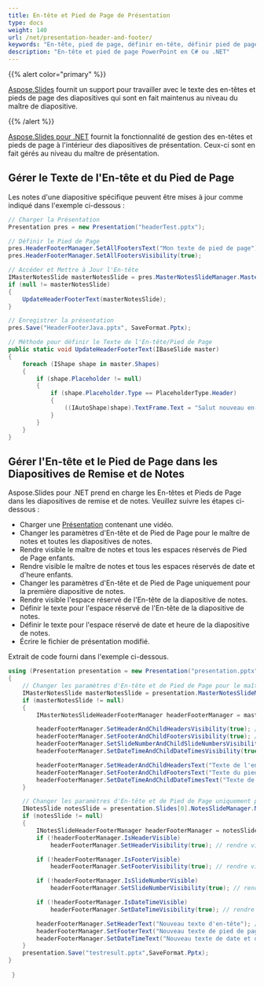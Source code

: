 ```yaml
---
title: En-tête et Pied de Page de Présentation
type: docs
weight: 140
url: /net/presentation-header-and-footer/
keywords: "En-tête, pied de page, définir en-tête, définir pied de page, définir en-tête et pied de page, présentation PowerPoint, C#, Csharp, Aspose.Slides pour .NET"
description: "En-tête et pied de page PowerPoint en C# ou .NET"
---
```


{{% alert color="primary" %}} 

[Aspose.Slides](/slides/net/) fournit un support pour travailler avec le texte des en-têtes et pieds de page des diapositives qui sont en fait maintenus au niveau du maître de diapositive.

{{% /alert %}} 

[Aspose.Slides pour .NET](/slides/net/) fournit la fonctionnalité de gestion des en-têtes et pieds de page à l'intérieur des diapositives de présentation. Ceux-ci sont en fait gérés au niveau du maître de présentation.
## **Gérer le Texte de l'En-tête et du Pied de Page**
Les notes d'une diapositive spécifique peuvent être mises à jour comme indiqué dans l'exemple ci-dessous :

```c#
// Charger la Présentation
Presentation pres = new Presentation("headerTest.pptx");

// Définir le Pied de Page
pres.HeaderFooterManager.SetAllFootersText("Mon texte de pied de page");
pres.HeaderFooterManager.SetAllFootersVisibility(true);

// Accéder et Mettre à Jour l'En-tête
IMasterNotesSlide masterNotesSlide = pres.MasterNotesSlideManager.MasterNotesSlide;
if (null != masterNotesSlide)
{
	UpdateHeaderFooterText(masterNotesSlide);
}

// Enregistrer la présentation
pres.Save("HeaderFooterJava.pptx", SaveFormat.Pptx);
```



```c#
// Méthode pour définir le Texte de l'En-tête/Pied de Page
public static void UpdateHeaderFooterText(IBaseSlide master)
{
    foreach (IShape shape in master.Shapes)
    {
        if (shape.Placeholder != null)
        {
            if (shape.Placeholder.Type == PlaceholderType.Header)
            {
                ((IAutoShape)shape).TextFrame.Text = "Salut nouveau en-tête";
            }
        }
    }
}
```




## **Gérer l'En-tête et le Pied de Page dans les Diapositives de Remise et de Notes**
Aspose.Slides pour .NET prend en charge les En-têtes et Pieds de Page dans les diapositives de remise et de notes. Veuillez suivre les étapes ci-dessous :

- Charger une [Présentation](https://reference.aspose.com/slides/net/aspose.slides/presentation) contenant une vidéo.
- Changer les paramètres d'En-tête et de Pied de Page pour le maître de notes et toutes les diapositives de notes.
- Rendre visible le maître de notes et tous les espaces réservés de Pied de Page enfants.
- Rendre visible le maître de notes et tous les espaces réservés de date et d'heure enfants.
- Changer les paramètres d'En-tête et de Pied de Page uniquement pour la première diapositive de notes.
- Rendre visible l'espace réservé de l'En-tête de la diapositive de notes.
- Définir le texte pour l'espace réservé de l'En-tête de la diapositive de notes.
- Définir le texte pour l'espace réservé de date et heure de la diapositive de notes.
- Écrire le fichier de présentation modifié.

Extrait de code fourni dans l'exemple ci-dessous.

```c#
using (Presentation presentation = new Presentation("presentation.pptx"))
{
	// Changer les paramètres d'En-tête et de Pied de Page pour le maître de notes et toutes les diapositives de notes
	IMasterNotesSlide masterNotesSlide = presentation.MasterNotesSlideManager.MasterNotesSlide;
	if (masterNotesSlide != null)
	{
		IMasterNotesSlideHeaderFooterManager headerFooterManager = masterNotesSlide.HeaderFooterManager;

		headerFooterManager.SetHeaderAndChildHeadersVisibility(true); // rendre visible le maître de notes et tous les espaces réservés de Pied de Page enfants
		headerFooterManager.SetFooterAndChildFootersVisibility(true); // rendre visible le maître de notes et tous les espaces réservés d'En-tête enfants
		headerFooterManager.SetSlideNumberAndChildSlideNumbersVisibility(true); // rendre visible le maître de notes et tous les espaces réservés de numéros de diapositive enfants
		headerFooterManager.SetDateTimeAndChildDateTimesVisibility(true); // rendre visible le maître de notes et tous les espaces réservés de date et d'heure enfants

		headerFooterManager.SetHeaderAndChildHeadersText("Texte de l'en-tête"); // définir le texte pour le maître de notes et tous les espaces réservés d'En-tête enfants
		headerFooterManager.SetFooterAndChildFootersText("Texte du pied de page"); // définir le texte pour le maître de notes et tous les espaces réservés de Pied de Page enfants
		headerFooterManager.SetDateTimeAndChildDateTimesText("Texte de date et d'heure"); // définir le texte pour le maître de notes et tous les espaces réservés de date et d'heure enfants
	}

	// Changer les paramètres d'En-tête et de Pied de Page uniquement pour la première diapositive de notes
	INotesSlide notesSlide = presentation.Slides[0].NotesSlideManager.NotesSlide;
	if (notesSlide != null)
	{
		INotesSlideHeaderFooterManager headerFooterManager = notesSlide.HeaderFooterManager;
		if (!headerFooterManager.IsHeaderVisible)
			headerFooterManager.SetHeaderVisibility(true); // rendre visible cet espace réservé d'En-tête de la diapositive de notes

		if (!headerFooterManager.IsFooterVisible)
			headerFooterManager.SetFooterVisibility(true); // rendre visible cet espace réservé de Pied de Page de la diapositive de notes

		if (!headerFooterManager.IsSlideNumberVisible)
			headerFooterManager.SetSlideNumberVisibility(true); // rendre visible cet espace réservé de Numéro de Diapositive de la diapositive de notes

		if (!headerFooterManager.IsDateTimeVisible)
			headerFooterManager.SetDateTimeVisibility(true); // rendre visible cet espace réservé de Date-heure de la diapositive de notes

		headerFooterManager.SetHeaderText("Nouveau texte d'en-tête"); // définir le texte pour l'espace réservé d'En-tête de la diapositive de notes
		headerFooterManager.SetFooterText("Nouveau texte de pied de page"); // définir le texte pour l'espace réservé de Pied de Page de la diapositive de notes
		headerFooterManager.SetDateTimeText("Nouveau texte de date et d'heure"); // définir le texte pour l'espace réservé de Date-heure de la diapositive de notes
	}
	presentation.Save("testresult.pptx",SaveFormat.Pptx);
}
		
 }
```